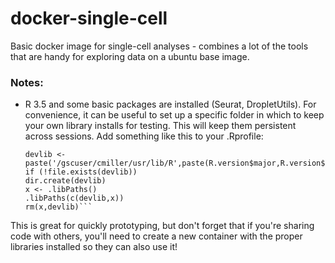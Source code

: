 # docker-single-cell
Basic docker image for single-cell analyses - combines a lot of the tools that are handy for exploring data on a ubuntu base image.

### Notes:
- R 3.5 and some basic packages are installed (Seurat, DropletUtils). For convenience, it can be useful to set up a specific folder in which to keep your own library installs for testing. This will keep them persistent across sessions. Add something like this to your .Rprofile:
    ```
    devlib <- paste('/gscuser/cmiller/usr/lib/R',paste(R.version$major,R.version$minor,sep="."),sep="")
    if (!file.exists(devlib))
    dir.create(devlib)
    x <- .libPaths()
    .libPaths(c(devlib,x))
    rm(x,devlib)```
    
This is great for quickly prototyping, but don't forget that if you're sharing code with others, you'll need to create a new container with the proper libraries installed so they can also use it!
